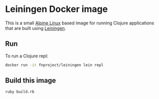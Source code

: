 # Leiningen Docker image

This is a small [Alpine Linux](http://www.alpinelinux.org/) based image for running Clojure applications that are built 
using [Leiningen](http://leiningen.org/).

## Run

To run a Clojure repl:

```sh
docker run -it fnproject/leiningen lein repl
```

## Build this image

```sh
ruby build.rb
```
